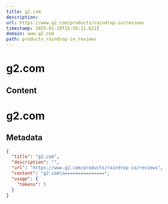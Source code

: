 ```yaml
---
title: g2.com
description: 
url: https://www.g2.com/products/raindrop-io/reviews
timestamp: 2025-01-20T15:56:11.622Z
domain: www.g2.com
path: products_raindrop-io_reviews
---
```


# g2.com



## Content

g2.com
===============

## Metadata

```json
{
  "title": "g2.com",
  "description": "",
  "url": "https://www.g2.com/products/raindrop-io/reviews",
  "content": "g2.com\n===============",
  "usage": {
    "tokens": 5
  }
}
```
